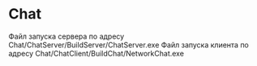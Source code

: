 # Chat
Файл запуска сервера по адресу Chat/ChatServer/BuildServer/ChatServer.exe
Файл запуска клиента по адресу Chat/ChatClient/BuildChat/NetworkChat.exe
